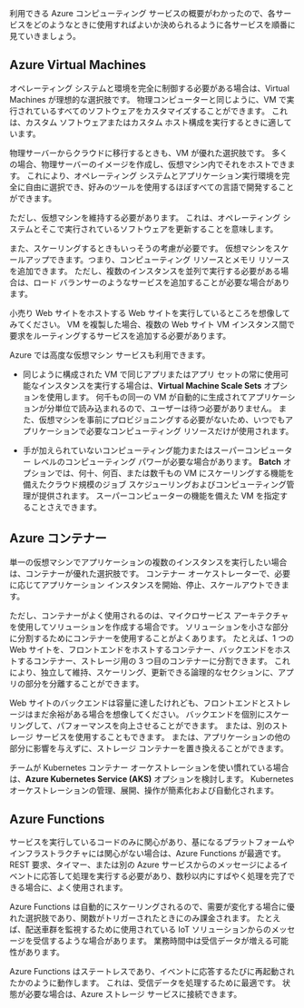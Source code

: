 利用できる Azure コンピューティング サービスの概要がわかったので、各サービスをどのようなときに使用すればよいか決められるように各サービスを順番に見ていきましょう。

## <a name="azure-virtual-machines"></a>Azure Virtual Machines

オペレーティング システムと環境を完全に制御する必要がある場合は、Virtual Machines が理想的な選択肢です。 物理コンピューターと同じように、VM で実行されているすべてのソフトウェアをカスタマイズすることができます。 これは、カスタム ソフトウェアまたはカスタム ホスト構成を実行するときに適しています。

物理サーバーからクラウドに移行するときも、VM が優れた選択肢です。 多くの場合、物理サーバーのイメージを作成し、仮想マシン内でそれをホストできます。 これにより、オペレーティング システムとアプリケーション実行環境を完全に自由に選択でき、好みのツールを使用するほぼすべての言語で開発することができます。

ただし、仮想マシンを維持する必要があります。 これは、オペレーティング システムとそこで実行されているソフトウェアを更新することを意味します。 

また、スケーリングするときもいっそうの考慮が必要です。 仮想マシンをスケールアップできます。つまり、コンピューティング リソースとメモリ リソースを追加できます。 ただし、複数のインスタンスを並列で実行する必要がある場合は、ロード バランサーのようなサービスを追加することが必要な場合があります。

小売り Web サイトをホストする Web サイトを実行しているところを想像してみてください。 VM を複製した場合、複数の Web サイト VM インスタンス間で要求をルーティングするサービスを追加する必要があります。

Azure では高度な仮想マシン サービスも利用できます。

* 同じように構成された VM で同じアプリまたはアプリ セットの常に使用可能なインスタンスを実行する場合は、**Virtual Machine Scale Sets** オプションを使用します。 何千もの同一の VM が自動的に生成されてアプリケーションが分単位で読み込まれるので、ユーザーは待つ必要がありません。 また、仮想マシンを事前にプロビジョニングする必要がないため、いつでもアプリケーションで必要なコンピューティング リソースだけが使用されます。

* 手が加えられていないコンピューティング能力またはスーパーコンピューター レベルのコンピューティング パワーが必要な場合があります。 **Batch** オプションでは、何十、何百、または数千もの VM にスケーリングする機能を備えたクラウド規模のジョブ スケジューリングおよびコンピューティング管理が提供されます。 スーパーコンピューターの機能を備えた VM を指定することさえできます。

## <a name="azure-containers"></a>Azure コンテナー

単一の仮想マシンでアプリケーションの複数のインスタンスを実行したい場合は、コンテナーが優れた選択肢です。 コンテナー オーケストレーターで、必要に応じてアプリケーション インスタンスを開始、停止、スケールアウトできます。

ただし、コンテナーがよく使用されるのは、マイクロサービス アーキテクチャを使用してソリューションを作成する場合です。 ソリューションを小さな部分に分割するためにコンテナーを使用することがよくあります。 たとえば、1 つの Web サイトを、フロントエンドをホストするコンテナー、バックエンドをホストするコンテナー、ストレージ用の 3 つ目のコンテナーに分割できます。 これにより、独立して維持、スケーリング、更新できる論理的なセクションに、アプリの部分を分離することができます。

Web サイトのバックエンドは容量に達したけれども、フロントエンドとストレージはまだ余裕がある場合を想像してください。 バックエンドを個別にスケーリングして、パフォーマンスを向上させることができます。 または、別のストレージ サービスを使用することもできます。 または、アプリケーションの他の部分に影響を与えずに、ストレージ コンテナーを置き換えることができます。

 チームが Kubernetes コンテナー オーケストレーションを使い慣れている場合は、**Azure Kubernetes Service (AKS)** オプションを検討します。 Kubernetes オーケストレーションの管理、展開、操作が簡素化および自動化されます。

## <a name="azure-functions"></a>Azure Functions

サービスを実行しているコードのみに関心があり、基になるプラットフォームやインフラストラクチャには関心がない場合は、Azure Functions が最適です。 REST 要求、タイマー、または別の Azure サービスからのメッセージによるイベントに応答して処理を実行する必要があり、数秒以内にすばやく処理を完了できる場合に、よく使用されます。

Azure Functions は自動的にスケーリングされるので、需要が変化する場合に優れた選択肢であり、関数がトリガーされたときにのみ課金されます。 たとえば、配送車群を監視するために使用されている IoT ソリューションからのメッセージを受信するような場合があります。 業務時間中は受信データが増える可能性があります。

Azure Functions はステートレスであり、イベントに応答するたびに再起動されたかのように動作します。 これは、受信データを処理するために最適です。 状態が必要な場合は、Azure ストレージ サービスに接続できます。
